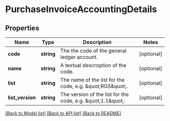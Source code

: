 # PurchaseInvoiceAccountingDetails

## Properties
Name | Type | Description | Notes
------------ | ------------- | ------------- | -------------
**code** | **string** | The the code of the general ledger account. | [optional] 
**name** | **string** | A textual descroption of the code. | [optional] 
**list** | **string** | The name of the list for the code, e.g. \&quot;RGS\&quot;. | [optional] 
**list_version** | **string** | The version of the list for the code, e.g. \&quot;1.1\&quot;. | [optional] 

[[Back to Model list]](../README.md#documentation-for-models) [[Back to API list]](../README.md#documentation-for-api-endpoints) [[Back to README]](../README.md)


